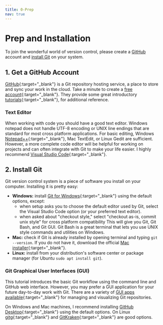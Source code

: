 ```yaml
---
title: 0-Prep
nav: true
---
```


# Prep and Installation 

To join the wonderful world of version control, please create a [GitHub](github.com) account and [install Git](https://git-scm.com/download) on your system.

## 1. Get a GitHub Account

[GitHub](https://github.com/){:target="_blank"} is a Git repository hosting service, a place to store and sync your work in the cloud. 
Take a minute to create a [free account](https://github.com/join){:target="_blank"}.
They provide some great introductory [tutorials](https://guides.github.com/){:target="_blank"}, for additional reference.

### Text Editor 

When working with code you should have a good text editor.
Windows notepad does not handle UTF-8 encoding or UNIX line endings that are standard for most cross platform applications. 
For basic editing, Windows [Notepad++](https://notepad-plus-plus.org/){:target="_blank"}, Mac TextEdit, or Linux Gedit are sufficient.
However, a more complete code editor will be helpful for working on projects and can often integrate with Git to make your life easier. I highly recommend [Visual Studio Code](https://code.visualstudio.com/){:target="_blank"}.

## 2. Install Git

Git version control system is a piece of software you install on your computer. 
Installing it is pretty easy:

- **Windows:** install [Git for Windows](https://gitforwindows.org/){:target="_blank"} using the default options, except: 
    - when setup asks you to choose the default editor used by Git, select the Visual Studio Code option (or your preferred text editor). 
    - when asked about "checkout style," select "checkout as-is, commit unix style" for cross platform compatibility
This will give you Git, Git Bash, and Git GUI. Git Bash is a great terminal that lets you use UNIX style commands and utilities on Windows.
- **Mac:** check if Git is already installed by opening terminal and typing `git --version`. If you do not have it, download the official [Mac installer](https://git-scm.com/downloads){:target="_blank"}.
- **Linux:** install from your distribution's software center or package manager (for Ubuntu `sudo apt install git`).

### Git Graphical User Interfaces (GUI)

This tutorial introduces the basic Git workflow using the command line and GitHub web interface. 
However, you may prefer a GUI application for your future day-to-day work with Git.
There are a variety of [GUI apps available](https://git-scm.com/downloads/guis){:target="_blank"} for managing and visualizing Git repositories.

On Windows and Mac machines, I recommend installing [GitHub Desktop](https://desktop.github.com/){:target="_blank"} using the default options. On Linux [gitg](https://wiki.gnome.org/Apps/Gitg/){:target="_blank"} and [GitKraken](https://www.gitkraken.com/){:target="_blank"} are good options.
